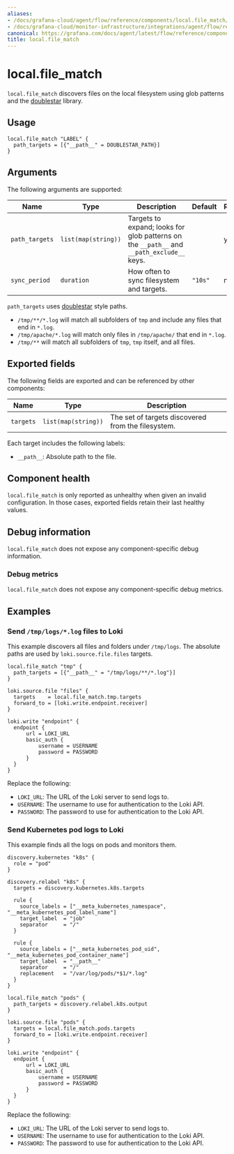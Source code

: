 ```yaml
---
aliases:
- /docs/grafana-cloud/agent/flow/reference/components/local.file_match/
- /docs/grafana-cloud/monitor-infrastructure/integrations/agent/flow/reference/components/local.file_match/
canonical: https://grafana.com/docs/agent/latest/flow/reference/components/local.file_match/
title: local.file_match
---
```


# local.file_match

`local.file_match` discovers files on the local filesystem using glob patterns and the [doublestar][] library.

[doublestar]: https://github.com/bmatcuk/doublestar

## Usage

```river
local.file_match "LABEL" {
  path_targets = [{"__path__" = DOUBLESTAR_PATH}]
}
```

## Arguments

The following arguments are supported:

Name            | Type                | Description                                                                                | Default | Required
--------------- | ------------------- | ------------------------------------------------------------------------------------------ |---------| --------
`path_targets`  | `list(map(string))` | Targets to expand; looks for glob patterns on the  `__path__` and `__path_exclude__` keys. |         | yes
`sync_period`   | `duration`          | How often to sync filesystem and targets.                                                  | `"10s"` | no

`path_targets` uses [doublestar][] style paths.
* `/tmp/**/*.log` will match all subfolders of `tmp` and include any files that end in `*.log`.
* `/tmp/apache/*.log` will match only files in `/tmp/apache/` that end in `*.log`.
* `/tmp/**` will match all subfolders of `tmp`, `tmp` itself, and all files.


## Exported fields

The following fields are exported and can be referenced by other components:

Name | Type | Description
---- | ---- | -----------
`targets` | `list(map(string))` | The set of targets discovered from the filesystem.

Each target includes the following labels:

* `__path__`: Absolute path to the file.

## Component health

`local.file_match` is only reported as unhealthy when given an invalid
configuration. In those cases, exported fields retain their last healthy
values.

## Debug information

`local.file_match` does not expose any component-specific debug information.

### Debug metrics

`local.file_match` does not expose any component-specific debug metrics.

## Examples

### Send `/tmp/logs/*.log` files to Loki

This example discovers all files and folders under `/tmp/logs`. The absolute paths are 
used by `loki.source.file.files` targets.

```river
local.file_match "tmp" {
  path_targets = [{"__path__" = "/tmp/logs/**/*.log"}]
}

loki.source.file "files" {
  targets    = local.file_match.tmp.targets
  forward_to = [loki.write.endpoint.receiver]
}

loki.write "endpoint" {
  endpoint {
      url = LOKI_URL
      basic_auth {
          username = USERNAME
          password = PASSWORD
      }
  }
}
```
Replace the following:
  - `LOKI_URL`: The URL of the Loki server to send logs to.
  - `USERNAME`: The username to use for authentication to the Loki API.
  - `PASSWORD`: The password to use for authentication to the Loki API.

### Send Kubernetes pod logs to Loki

This example finds all the logs on pods and monitors them.

```river
discovery.kubernetes "k8s" {
  role = "pod"
}

discovery.relabel "k8s" {
  targets = discovery.kubernetes.k8s.targets

  rule {
    source_labels = ["__meta_kubernetes_namespace", "__meta_kubernetes_pod_label_name"]
    target_label  = "job"
    separator     = "/"
  }

  rule {
    source_labels = ["__meta_kubernetes_pod_uid", "__meta_kubernetes_pod_container_name"]
    target_label  = "__path__"
    separator     = "/"
    replacement   = "/var/log/pods/*$1/*.log"
  }
}

local.file_match "pods" {
  path_targets = discovery.relabel.k8s.output
}

loki.source.file "pods" {
  targets = local.file_match.pods.targets
  forward_to = [loki.write.endpoint.receiver]
}

loki.write "endpoint" {
  endpoint {
      url = LOKI_URL
      basic_auth {
          username = USERNAME
          password = PASSWORD
      }
  }
}
```
Replace the following:
  - `LOKI_URL`: The URL of the Loki server to send logs to.
  - `USERNAME`: The username to use for authentication to the Loki API.
  - `PASSWORD`: The password to use for authentication to the Loki API.

